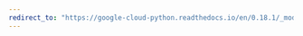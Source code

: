 ```yaml
---
redirect_to: "https://google-cloud-python.readthedocs.io/en/0.18.1/_modules/gcloud/monitoring/client.html"
---
```

